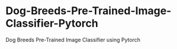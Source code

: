 # Dog-Breeds-Pre-Trained-Image-Classifier-Pytorch
Dog Breeds Pre-Trained Image Classifier using Pytorch
